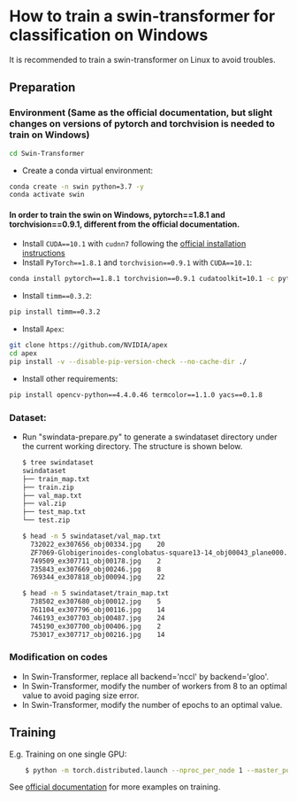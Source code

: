 # How to train a swin-transformer for classification on Windows
It is recommended to train a swin-transformer on Linux to avoid troubles.
## Preparation
### Environment (Same as the official documentation, but slight changes on versions of pytorch and torchvision is needed to train on Windows)
```bash
cd Swin-Transformer
```

- Create a conda virtual environment:

```bash
conda create -n swin python=3.7 -y
conda activate swin
```

#### In order to train the swin on Windows, pytorch==1.8.1 and torchvision==0.9.1, different from the official documentation.
- Install `CUDA==10.1` with `cudnn7` following
  the [official installation instructions](https://docs.nvidia.com/cuda/cuda-installation-guide-linux/index.html)
- Install `PyTorch==1.8.1` and `torchvision==0.9.1` with `CUDA==10.1`:

```bash
conda install pytorch==1.8.1 torchvision==0.9.1 cudatoolkit=10.1 -c pytorch
```

- Install `timm==0.3.2`:

```bash
pip install timm==0.3.2
```

- Install `Apex`:

```bash
git clone https://github.com/NVIDIA/apex
cd apex
pip install -v --disable-pip-version-check --no-cache-dir ./
```

- Install other requirements:

```bash
pip install opencv-python==4.4.0.46 termcolor==1.1.0 yacs==0.1.8
```

### Dataset:
- Run "swindata-prepare.py" to generate a swindataset directory under the current working directory. The structure is shown below.
  ```bash
  $ tree swindataset
  swindataset
  ├── train_map.txt
  ├── train.zip
  ├── val_map.txt
  ├── val.zip
  ├── test_map.txt
  └── test.zip  
  
  $ head -n 5 swindataset/val_map.txt
    732022_ex307656_obj00334.jpg	20
    ZF7069-Globigerinoides-conglobatus-square13-14_obj00043_plane000.jpg	6
    749509_ex307711_obj00178.jpg	2
    735843_ex307669_obj00246.jpg	8
    769344_ex307818_obj00094.jpg	22
  
  $ head -n 5 swindataset/train_map.txt
    738502_ex307680_obj00012.jpg	5
    761104_ex307796_obj00116.jpg	14
    746193_ex307703_obj00487.jpg	24
    745190_ex307700_obj00406.jpg	2
    753017_ex307717_obj00216.jpg	14
  ```
### Modification on codes
- In Swin-Transformer, replace all backend='nccl' by backend='gloo'.
- In Swin-Transformer, modify the number of workers from 8 to an optimal value to avoid paging size error.
- In Swin-Transformer, modify the number of epochs to an optimal value.
## Training
E.g. Training on one single GPU:
```bash
    $ python -m torch.distributed.launch --nproc_per_node 1 --master_port 12345  main.py --cfg configs/swin_small_patch4_window7_224.yaml --data-path D:\pythonproject\SummerProject\swindataset\ --batch-size 8 --zip

```
See [official documentation](https://github.com/microsoft/Swin-Transformer/blob/main/get_started.md) for more examples on training.